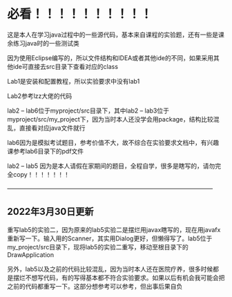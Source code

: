 # 必看！！！！！！！！！！

这是本人在学习java过程中的一些源代码，基本来自课程的实验题，还有一些是课余练习java时的一些测试类

因为使用Eclipse编写的，所以文件结构和IDEA或者其他ide的不同，如果采用其他ide可直接去src目录下查看对应的class

Lab1是安装和配置教程，所以实验要求中没有lab1

Lab2参考lzz大佬的代码

lab2 – lab6位于myproject/src目录下，其中lab2 –
lab3位于myproject/src/my_project下，因为当时本人还没学会用package，结构比较混乱，直接看对应java文件就行

lab6因为是模拟考试题目，参考价值不大，故不综合在实验要求文档中，有兴趣课参考lab6目录下的pdf文件

lab2 – lab5 因为是本人请假在家期间的题目，全程自学，很多是瞎写的，请勿完全copy！！！！！！！

——————————————————————————————————

## 2022年3月30日更新

重写lab5的实验二，因为原来的lab5实验二是摆烂用javax瞎写的，现在用javafx重新写一下。输入用的Scanner，其实用Dialog更好，但懒得写了。lab5位于my_project/src目录下，现将lab5的实验二重写，移动至根目录下的DrawApplication

另外，lab5以及之前的代码比较混乱，因为当时本人还在医院疗养，很多时候都是摆烂不想写代码，有的写得基本都不符合实验要求。如果以后有机会我可能会把之前的代码都重写一下。这部分想参考可以参考，但出事后果自负
